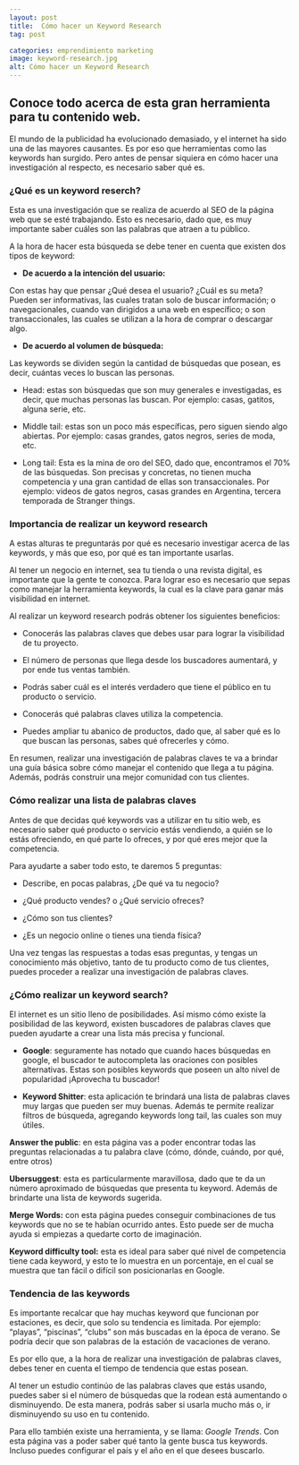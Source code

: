 ```yaml
---
layout: post
title:  Cómo hacer un Keyword Research
tag: post

categories: emprendimiento marketing
image: keyword-research.jpg
alt: Cómo hacer un Keyword Research
---
```


## Conoce todo acerca de esta gran herramienta para tu contenido web.

El mundo de la publicidad ha evolucionado demasiado, y el internet ha sido una de las mayores causantes. Es por eso que herramientas como las keywords han surgido. Pero antes de pensar siquiera en cómo hacer una investigación al respecto, es necesario saber qué es.

### ¿Qué es un keyword reserch?

Esta es una investigación que se realiza de acuerdo al SEO de la página web que se esté trabajando. Esto es necesario, dado que, es muy importante saber cuáles son las palabras que atraen a tu público.

A la hora de hacer esta búsqueda se debe tener en cuenta que existen dos tipos de keyword:

- **De acuerdo a la intención del usuario:**

Con estas hay que pensar ¿Qué desea el usuario? ¿Cuál es su meta? Pueden ser informativas, las cuales tratan solo de buscar información; o navegacionales, cuando van dirigidos a una web en específico; o son transaccionales, las cuales se utilizan a la hora de comprar o descargar algo.

- **De acuerdo al volumen de búsqueda:**

Las keywords se dividen según la cantidad de búsquedas que posean, es decir, cuántas veces lo buscan las personas.

- Head: estas son búsquedas que son muy generales e investigadas, es decir, que muchas personas las buscan. Por ejemplo: casas, gatitos, alguna serie, etc.

- Middle tail: estas son un poco más específicas, pero siguen siendo algo abiertas. Por ejemplo: casas grandes, gatos negros, series de moda, etc.

- Long tail: Esta es la mina de oro del SEO, dado que, encontramos el 70% de las búsquedas. Son precisas y concretas, no tienen mucha competencia y una gran cantidad de ellas son transaccionales. Por ejemplo: videos de gatos negros, casas grandes en Argentina, tercera temporada de Stranger things.

### Importancia de realizar un keyword research

A estas alturas te preguntarás por qué es necesario investigar acerca de las keywords, y más que eso, por qué es tan importante usarlas.

Al tener un negocio en internet, sea tu tienda o una revista digital, es importante que la gente te conozca. Para lograr eso es necesario que sepas como manejar la herramienta keywords, la cual es la clave para ganar más visibilidad en internet.

Al realizar un keyword research podrás obtener los siguientes beneficios:

- Conocerás las palabras claves que debes usar para lograr la visibilidad de tu proyecto.

- El número de personas que llega desde los buscadores aumentará, y por ende tus ventas también.

- Podrás saber cuál es el interés verdadero que tiene el público en tu producto o servicio.

- Conocerás qué palabras claves utiliza la competencia.

- Puedes ampliar tu abanico de productos, dado que, al saber qué es lo que buscan las personas, sabes qué ofrecerles y cómo.

En resumen, realizar una investigación de palabras claves te va a brindar una guía básica sobre cómo manejar el contenido que llega a tu página. Además, podrás construir una mejor comunidad con tus clientes.

### Cómo realizar una lista de palabras claves

Antes de que decidas qué keywords vas a utilizar en tu sitio web, es necesario saber qué producto o servicio estás vendiendo, a quién se lo estás ofreciendo, en qué parte lo ofreces, y por qué eres mejor que la competencia.

Para ayudarte a saber todo esto, te daremos 5 preguntas:

- Describe, en pocas palabras, ¿De qué va tu negocio?

- ¿Qué producto vendes? o ¿Qué servicio ofreces?

- ¿Cómo son tus clientes?

- ¿Es un negocio online o tienes una tienda física?

Una vez tengas las respuestas a todas esas preguntas, y tengas un conocimiento más objetivo, tanto de tu producto como de tus clientes, puedes proceder a realizar una investigación de palabras claves.

### ¿Cómo realizar un keyword search?

El internet es un sitio lleno de posibilidades. Así mismo cómo existe la posibilidad de las keyword, existen buscadores de palabras claves que pueden ayudarte a crear una lista más precisa y funcional.

- **Google**: seguramente has notado que cuando haces búsquedas en google, el buscador te autocompleta las oraciones con posibles alternativas. Estas son posibles keywords que poseen un alto nivel de popularidad ¡Aprovecha tu buscador!

- **Keyword Shitter**: esta aplicación te brindará una lista de palabras claves muy largas que pueden ser muy buenas. Además te permite realizar filtros de búsqueda, agregando keywords long tail, las cuales son muy útiles.

**Answer the public**: en esta página vas a poder encontrar todas las preguntas relacionadas a tu palabra clave (cómo, dónde, cuándo, por qué, entre otros)

**Ubersuggest**: esta es particularmente maravillosa, dado que te da un número aproximado de búsquedas que presenta tu keyword. Además de brindarte una lista de keywords sugerida.

**Merge Words:** con esta página puedes conseguir combinaciones de tus keywords que no se te habían ocurrido antes. Esto puede ser de mucha ayuda si empiezas a quedarte corto de imaginación.

**Keyword difficulty tool:** esta es ideal para saber qué nivel de competencia tiene cada keyword, y esto te lo muestra en un porcentaje, en el cual se muestra que tan fácil o difícil son posicionarlas en Google.

### Tendencia de las keywords

Es importante recalcar que hay muchas keyword que funcionan por estaciones, es decir, que solo su tendencia es limitada. Por ejemplo: “playas”, “piscinas”, “clubs” son más buscadas en la época de verano. Se podría decir que son palabras de la estación de vacaciones de verano.

Es por ello que, a la hora de realizar una investigación de palabras claves, debes tener en cuenta el tiempo de tendencia que estas posean.

Al tener un estudio continúo de las palabras claves que estás usando, puedes saber si el número de búsquedas que la rodean está aumentando o disminuyendo. De esta manera, podrás saber si usarla mucho más o, ir disminuyendo su uso en tu contenido.

Para ello también existe una herramienta, y se llama: *Google Trends*. Con esta página vas a poder saber qué tanto la gente busca tus keywords. Incluso puedes configurar el país y el año en el que desees buscarlo.